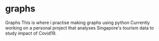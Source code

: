# graphs
Graphs
This is where i practise making graphs using python
Currently working on a personal project that analyses Singapore's tourism data to study impact of Covid19.
